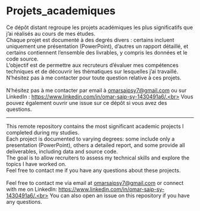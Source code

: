 # Projets_academiques

Ce dépôt distant regroupe les projets académiques les plus significatifs que j’ai réalisés au cours de mes études.<br>
Chaque projet est documenté à des degrés divers : certains incluent uniquement une présentation (PowerPoint), d’autres un rapport détaillé, et certains contiennent l’ensemble des livrables, y compris les données et le code source.<br>
L’objectif est de permettre aux recruteurs d’évaluer mes compétences techniques et de découvrir les thématiques sur lesquelles j’ai travaillé.<br>
N’hésitez pas à me contacter pour toute question relative à ces projets.<br>
<br>
N’hésitez pas à me contacter par email à omarsaipsy7@gmail.com ou sur LinkedIn : https://www.linkedin.com/in/omar-saip-sy-1430491a6/.<br>
Vous pouvez également ouvrir une issue sur ce dépôt si vous avez des questions.<br>

<hr>

This remote repository contains the most significant academic projects I completed during my studies.<br>
Each project is documented to varying degrees: some include only a presentation (PowerPoint), others a detailed report, and some provide all deliverables, including data and source code.<br>
The goal is to allow recruiters to assess my technical skills and explore the topics I have worked on.<br>
Feel free to contact me if you have any questions about these projects.<br>
<br>
Feel free to contact me via email at omarsaipsy7@gmail.com or connect with me on LinkedIn: https://www.linkedin.com/in/omar-saip-sy-1430491a6/.<br>
You can also open an issue on this repository if you have any questions.
